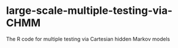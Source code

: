 # large-scale-multiple-testing-via-CHMM
The R code for multiple testing via Cartesian hidden Markov models
